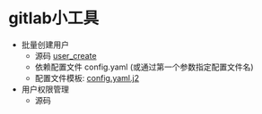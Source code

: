 # gitlab小工具

- 批量创建用户
  - 源码 [user_create](cretae_user/user_create.go)
  - 依赖配置文件 config.yaml (或通过第一个参数指定配置文件名)
  - 配置文件模板: [config.yaml.j2](cretae_user/config.yaml.j2)
- 用户权限管理
  - 源码 [](./user_permission_management/)